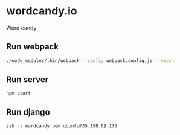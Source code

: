 # wordcandy.io
Word candy

## Run webpack

```bash
./node_modules/.bin/webpack --config webpack.config.js --watch
```


## Run server

```bash
npm start
```


## Run django

```bash
ssh -i wordcandy.pem ubuntu@35.158.69.175
```

